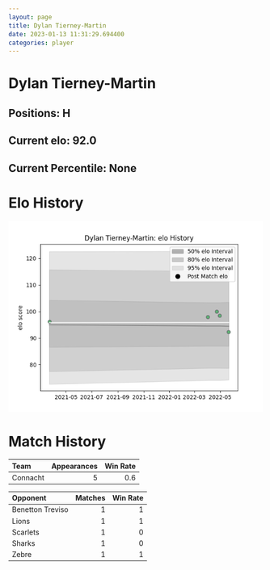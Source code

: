 ```yaml
---  
layout: page  
title: Dylan Tierney-Martin  
date: 2023-01-13 11:31:29.694400  
categories: player  
---
```

# Dylan Tierney-Martin

## Positions: H

## Current elo: 92.0

## Current Percentile: None

# Elo History


![elo history](history_DylanTierney-Martin.png)
# Match History


| Team     |   Appearances |   Win Rate |
|:---------|--------------:|-----------:|
| Connacht |             5 |        0.6 |

| Opponent         |   Matches |   Win Rate |
|:-----------------|----------:|-----------:|
| Benetton Treviso |         1 |          1 |
| Lions            |         1 |          1 |
| Scarlets         |         1 |          0 |
| Sharks           |         1 |          0 |
| Zebre            |         1 |          1 |